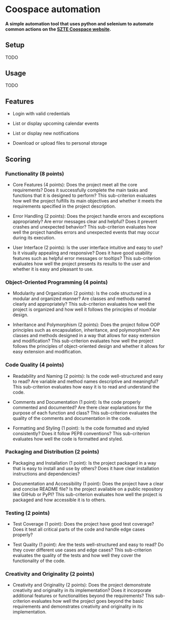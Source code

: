 # Coospace automation

#### A simple automation tool that uses python and selenium to automate common actions on the [SZTE Coospace website](https://www.coosp.etr.u-szeged.hu/). 

## Setup
TODO

## Usage
TODO

## Features

- Login with valid credentials

- List or display upcoming calendar events

- List or display new notifications

- Download or upload files to personal storage

## Scoring

### Functionality (8 points)

- Core Features (4 points): Does the project meet all the core requirements? Does it successfully complete the main tasks and functions that it is designed to perform? This sub-criterion evaluates how well the project fulfills its main objectives and whether it meets the requirements specified in the project description.

- Error Handling (2 points): Does the project handle errors and exceptions appropriately? Are error messages clear and helpful? Does it prevent crashes and unexpected behavior? This sub-criterion evaluates how well the project handles errors and unexpected events that may occur during its execution.

- User Interface (2 points): Is the user interface intuitive and easy to use? Is it visually appealing and responsive? Does it have good usability features such as helpful error messages or tooltips? This sub-criterion evaluates how well the project presents its results to the user and whether it is easy and pleasant to use.

### Object-Oriented Programming (4 points)

- Modularity and Organization (2 points): Is the code structured in a modular and organized manner? Are classes and methods named clearly and appropriately? This sub-criterion evaluates how well the project is organized and how well it follows the principles of modular design.

- Inheritance and Polymorphism (2 points): Does the project follow OOP principles such as encapsulation, inheritance, and polymorphism? Are classes and methods designed in a way that allows for easy extension and modification? This sub-criterion evaluates how well the project follows the principles of object-oriented design and whether it allows for easy extension and modification.

### Code Quality (4 points)

- Readability and Naming (2 points): Is the code well-structured and easy to read? Are variable and method names descriptive and meaningful? This sub-criterion evaluates how easy it is to read and understand the code.

- Comments and Documentation (1 point): Is the code properly commented and documented? Are there clear explanations for the purpose of each function and class? This sub-criterion evaluates the quality of the comments and documentation in the code.

- Formatting and Styling (1 point): Is the code formatted and styled consistently? Does it follow PEP8 conventions? This sub-criterion evaluates how well the code is formatted and styled.

### Packaging and Distribution (2 points)

- Packaging and Installation (1 point): Is the project packaged in a way that is easy to install and use by others? Does it have clear installation instructions and dependencies?

- Documentation and Accessibility (1 point): Does the project have a clear and concise README file? Is the project available on a public repository like GitHub or PyPI? This sub-criterion evaluates how well the project is packaged and how accessible it is to others.

### Testing (2 points)

- Test Coverage (1 point): Does the project have good test coverage? Does it test all critical parts of the code and handle edge cases properly?

- Test Quality (1 point): Are the tests well-structured and easy to read? Do they cover different use cases and edge cases? This sub-criterion evaluates the quality of the tests and how well they cover the functionality of the code.

### Creativity and Originality (2 points)

- Creativity and Originality (2 points): Does the project demonstrate creativity and originality in its implementation? Does it incorporate additional features or functionalities beyond the requirements? This sub-criterion evaluates how well the project goes beyond the basic requirements and demonstrates creativity and originality in its implementation.
